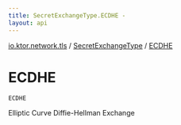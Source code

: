 ```yaml
---
title: SecretExchangeType.ECDHE - 
layout: api
---
```


<div class='api-docs-breadcrumbs'><a href="../index.html">io.ktor.network.tls</a> / <a href="index.html">SecretExchangeType</a> / <a href="./-e-c-d-h-e.html">ECDHE</a></div>

# ECDHE

<div class="signature"><code><span class="identifier">ECDHE</span></code></div>

Elliptic Curve Diffie-Hellman Exchange

